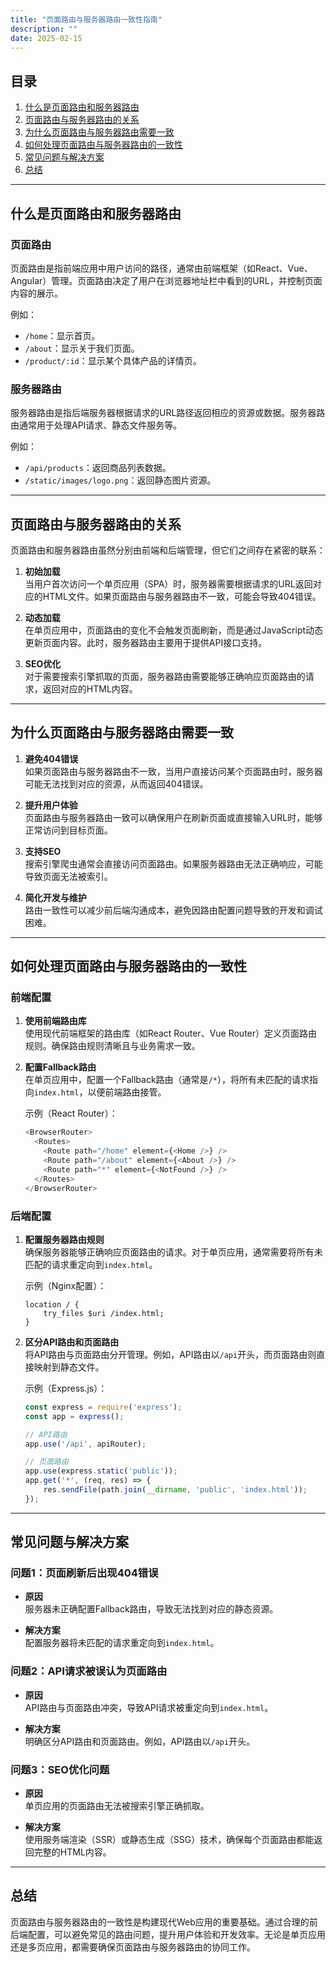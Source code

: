 ```yaml
---
title: "页面路由与服务器路由一致性指南"
description: ""
date: 2025-02-15
---
```


## 目录
1. [什么是页面路由和服务器路由](#什么是页面路由和服务器路由)
2. [页面路由与服务器路由的关系](#页面路由与服务器路由的关系)
3. [为什么页面路由与服务器路由需要一致](#为什么页面路由与服务器路由需要一致)
4. [如何处理页面路由与服务器路由的一致性](#如何处理页面路由与服务器路由的一致性)
5. [常见问题与解决方案](#常见问题与解决方案)
6. [总结](#总结)

---

## 什么是页面路由和服务器路由

### 页面路由
页面路由是指前端应用中用户访问的路径，通常由前端框架（如React、Vue、Angular）管理。页面路由决定了用户在浏览器地址栏中看到的URL，并控制页面内容的展示。

例如：
- `/home`：显示首页。
- `/about`：显示关于我们页面。
- `/product/:id`：显示某个具体产品的详情页。

### 服务器路由
服务器路由是指后端服务器根据请求的URL路径返回相应的资源或数据。服务器路由通常用于处理API请求、静态文件服务等。

例如：
- `/api/products`：返回商品列表数据。
- `/static/images/logo.png`：返回静态图片资源。

---

## 页面路由与服务器路由的关系

页面路由和服务器路由虽然分别由前端和后端管理，但它们之间存在紧密的联系：
1. **初始加载**  
   当用户首次访问一个单页应用（SPA）时，服务器需要根据请求的URL返回对应的HTML文件。如果页面路由与服务器路由不一致，可能会导致404错误。

2. **动态加载**  
   在单页应用中，页面路由的变化不会触发页面刷新，而是通过JavaScript动态更新页面内容。此时，服务器路由主要用于提供API接口支持。

3. **SEO优化**  
   对于需要搜索引擎抓取的页面，服务器路由需要能够正确响应页面路由的请求，返回对应的HTML内容。

---

## 为什么页面路由与服务器路由需要一致

1. **避免404错误**  
   如果页面路由与服务器路由不一致，当用户直接访问某个页面路由时，服务器可能无法找到对应的资源，从而返回404错误。

2. **提升用户体验**  
   页面路由与服务器路由一致可以确保用户在刷新页面或直接输入URL时，能够正常访问到目标页面。

3. **支持SEO**  
   搜索引擎爬虫通常会直接访问页面路由。如果服务器路由无法正确响应，可能导致页面无法被索引。

4. **简化开发与维护**  
   路由一致性可以减少前后端沟通成本，避免因路由配置问题导致的开发和调试困难。

---

## 如何处理页面路由与服务器路由的一致性

### 前端配置
1. **使用前端路由库**  
   使用现代前端框架的路由库（如React Router、Vue Router）定义页面路由规则。确保路由规则清晰且与业务需求一致。

2. **配置Fallback路由**  
   在单页应用中，配置一个Fallback路由（通常是`/*`），将所有未匹配的请求指向`index.html`，以便前端路由接管。

   示例（React Router）：
   ```javascript
   <BrowserRouter>
     <Routes>
       <Route path="/home" element={<Home />} />
       <Route path="/about" element={<About />} />
       <Route path="*" element={<NotFound />} />
     </Routes>
   </BrowserRouter>
   ```

### 后端配置
1. **配置服务器路由规则**  
   确保服务器能够正确响应页面路由的请求。对于单页应用，通常需要将所有未匹配的请求重定向到`index.html`。

   示例（Nginx配置）：
   ```nginx
   location / {
       try_files $uri /index.html;
   }
   ```

2. **区分API路由和页面路由**  
   将API路由与页面路由分开管理。例如，API路由以`/api`开头，而页面路由则直接映射到静态文件。

   示例（Express.js）：
   ```javascript
   const express = require('express');
   const app = express();

   // API路由
   app.use('/api', apiRouter);

   // 页面路由
   app.use(express.static('public'));
   app.get('*', (req, res) => {
       res.sendFile(path.join(__dirname, 'public', 'index.html'));
   });
   ```

---

## 常见问题与解决方案

### 问题1：页面刷新后出现404错误

- **原因**  
  服务器未正确配置Fallback路由，导致无法找到对应的静态资源。

- **解决方案**  
  配置服务器将未匹配的请求重定向到`index.html`。

### 问题2：API请求被误认为页面路由

- **原因**  
  API路由与页面路由冲突，导致API请求被重定向到`index.html`。

- **解决方案**  
  明确区分API路由和页面路由。例如，API路由以`/api`开头。

### 问题3：SEO优化问题

- **原因**  
  单页应用的页面路由无法被搜索引擎正确抓取。

- **解决方案**  
  使用服务端渲染（SSR）或静态生成（SSG）技术，确保每个页面路由都能返回完整的HTML内容。

---

## 总结

页面路由与服务器路由的一致性是构建现代Web应用的重要基础。通过合理的前后端配置，可以避免常见的路由问题，提升用户体验和开发效率。无论是单页应用还是多页应用，都需要确保页面路由与服务器路由的协同工作。